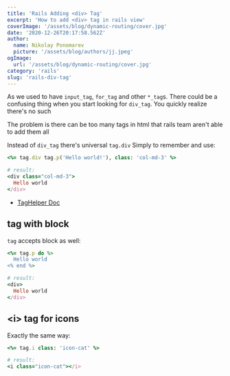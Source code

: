 ```yaml
---
title: 'Rails Adding <div> Tag'
excerpt: 'How to add <div> tag in rails view'
coverImage: '/assets/blog/dynamic-routing/cover.jpg'
date: '2020-12-26T20:17:58.562Z'
author:
  name: Nikolay Ponomarev
  picture: '/assets/blog/authors/jj.jpeg'
ogImage:
  url: '/assets/blog/dynamic-routing/cover.jpg'
category: 'rails'
slug: 'rails-div-tag'
---
```


As we used to have `input_tag`, `for_tag` and other `*_tag`s.
There could be a confusing thing when you start looking for `div_tag`.
You quickly realize there's no such

The problem is there can be too many tags in html that rails team
aren't able to add them all

Instead of `div_tag` there's universal `tag.div`
Simply to remember and use:

```ruby
<%= tag.div tag.p('Hello world!'), class: 'col-md-3' %>

# result:
<div class="col-md-3">
  Hello world
</div>
```

- [TagHelper Doc][1]

## tag with block

`tag` accepts block as well:

```ruby
<%= tag.p do %>
  Hello world
<% end %>

# result:
<div>
  Hello world
</div>
```

## <i\> tag for icons

Exactly the same way:

```ruby
<%= tag.i class: 'icon-cat' %>

# result:
<i class="icon-cat"></i>
```

[1]: http://api.rubyonrails.org/classes/ActionView/Helpers/TagHelper.html#method-i-tag
